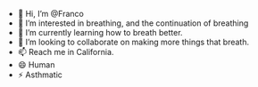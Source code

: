 - 👋 Hi, I’m @Franco
- 👀 I’m interested in breathing, and the continuation of breathing
- 🌱 I’m currently learning how to breath better.
- 💞️ I’m looking to collaborate on making more things that breath.
- 📫 Reach me in California.
- 😄 Human
- ⚡ Asthmatic

<!---
FrancoEmerson/FrancoEmerson is a ✨ special ✨ repository because its `README.md` (this file) appears on your GitHub profile.
You can click the Preview link to take a look at your changes.
--->
